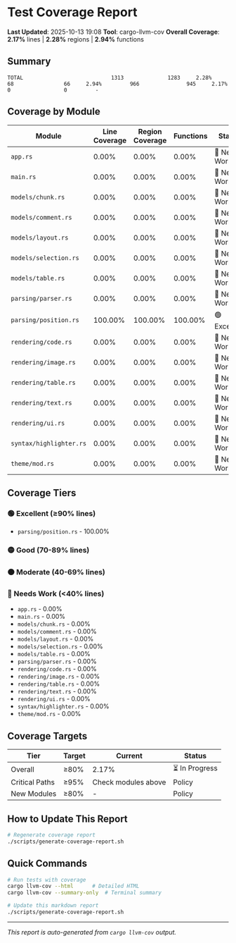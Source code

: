 # Test Coverage Report

**Last Updated**: 2025-10-13 19:08
**Tool**: cargo-llvm-cov
**Overall Coverage**: **2.17%** lines | **2.28%** regions | **2.94%** functions

## Summary

```
TOTAL                            1313              1283     2.28%          68                66     2.94%         966               945     2.17%           0                 0         -
```

## Coverage by Module

| Module | Line Coverage | Region Coverage | Functions | Status |
|--------|--------------|-----------------|-----------|--------|
| `app.rs` | 0.00% | 0.00% | 0.00% | 🔴 Needs Work |
| `main.rs` | 0.00% | 0.00% | 0.00% | 🔴 Needs Work |
| `models/chunk.rs` | 0.00% | 0.00% | 0.00% | 🔴 Needs Work |
| `models/comment.rs` | 0.00% | 0.00% | 0.00% | 🔴 Needs Work |
| `models/layout.rs` | 0.00% | 0.00% | 0.00% | 🔴 Needs Work |
| `models/selection.rs` | 0.00% | 0.00% | 0.00% | 🔴 Needs Work |
| `models/table.rs` | 0.00% | 0.00% | 0.00% | 🔴 Needs Work |
| `parsing/parser.rs` | 0.00% | 0.00% | 0.00% | 🔴 Needs Work |
| `parsing/position.rs` | 100.00% | 100.00% | 100.00% | 🟢 Excellent |
| `rendering/code.rs` | 0.00% | 0.00% | 0.00% | 🔴 Needs Work |
| `rendering/image.rs` | 0.00% | 0.00% | 0.00% | 🔴 Needs Work |
| `rendering/table.rs` | 0.00% | 0.00% | 0.00% | 🔴 Needs Work |
| `rendering/text.rs` | 0.00% | 0.00% | 0.00% | 🔴 Needs Work |
| `rendering/ui.rs` | 0.00% | 0.00% | 0.00% | 🔴 Needs Work |
| `syntax/highlighter.rs` | 0.00% | 0.00% | 0.00% | 🔴 Needs Work |
| `theme/mod.rs` | 0.00% | 0.00% | 0.00% | 🔴 Needs Work |

## Coverage Tiers

### 🟢 Excellent (≥90% lines)
- `parsing/position.rs` - 100.00%

### 🟡 Good (70-89% lines)

### 🟠 Moderate (40-69% lines)

### 🔴 Needs Work (<40% lines)
- `app.rs` - 0.00%
- `main.rs` - 0.00%
- `models/chunk.rs` - 0.00%
- `models/comment.rs` - 0.00%
- `models/layout.rs` - 0.00%
- `models/selection.rs` - 0.00%
- `models/table.rs` - 0.00%
- `parsing/parser.rs` - 0.00%
- `rendering/code.rs` - 0.00%
- `rendering/image.rs` - 0.00%
- `rendering/table.rs` - 0.00%
- `rendering/text.rs` - 0.00%
- `rendering/ui.rs` - 0.00%
- `syntax/highlighter.rs` - 0.00%
- `theme/mod.rs` - 0.00%

## Coverage Targets

| Tier | Target | Current | Status |
|------|--------|---------|--------|
| Overall | ≥80% | 2.17% | ⏳ In Progress |
| Critical Paths | ≥95% | Check modules above | Policy |
| New Modules | ≥80% | - | Policy |

## How to Update This Report

```bash
# Regenerate coverage report
./scripts/generate-coverage-report.sh
```

## Quick Commands

```bash
# Run tests with coverage
cargo llvm-cov --html      # Detailed HTML
cargo llvm-cov --summary-only  # Terminal summary

# Update this markdown report
./scripts/generate-coverage-report.sh
```

---

*This report is auto-generated from `cargo llvm-cov` output.*
